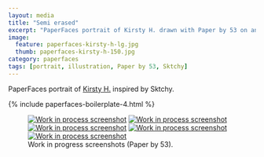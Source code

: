 ```yaml
---
layout: media
title: "Semi erased"
excerpt: "PaperFaces portrait of Kirsty H. drawn with Paper by 53 on an iPad."
image: 
  feature: paperfaces-kirsty-h-lg.jpg
  thumb: paperfaces-kirsty-h-150.jpg
category: paperfaces
tags: [portrait, illustration, Paper by 53, Sktchy]
---
```


PaperFaces portrait of [Kirsty H.](http://sktchy.com/A73olc) inspired by Sktchy.

{% include paperfaces-boilerplate-4.html %}

<figure class="third">
	<a href="{{ site.url }}/images/paperfaces-kirsty-h-process-1-lg.jpg"><img src="{{ site.url }}/images/paperfaces-kirsty-h-process-1-750.jpg" alt="Work in process screenshot"></a>
	<a href="{{ site.url }}/images/paperfaces-kirsty-h-process-2-lg.jpg"><img src="{{ site.url }}/images/paperfaces-kirsty-h-process-2-600.jpg" alt="Work in process screenshot"></a>
	<a href="{{ site.url }}/images/paperfaces-kirsty-h-process-3-lg.jpg"><img src="{{ site.url }}/images/paperfaces-kirsty-h-process-3-600.jpg" alt="Work in process screenshot"></a>
	<a href="{{ site.url }}/images/paperfaces-kirsty-h-process-4-lg.jpg"><img src="{{ site.url }}/images/paperfaces-kirsty-h-process-4-600.jpg" alt="Work in process screenshot"></a>
	<a href="{{ site.url }}/images/paperfaces-kirsty-h-process-5-lg.jpg"><img src="{{ site.url }}/images/paperfaces-kirsty-h-process-5-600.jpg" alt="Work in process screenshot"></a>
	<figcaption>Work in progress screenshots (Paper by 53).</figcaption>
</figure>